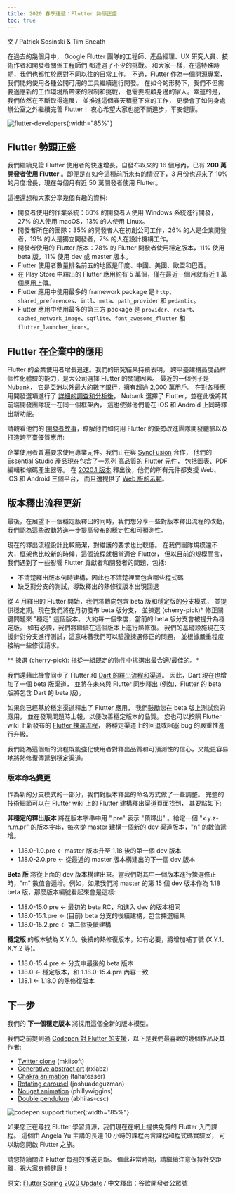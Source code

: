 ```yaml
---
title: 2020 春季速遞：Flutter 勢頭正盛
toc: true
---
```


文 / Patrick Sosinski & Tim Sneath

在過去的幾個月中，
Google Flutter 團隊的工程師、產品經理、UX 研究人員、技術作者和開發者關係工程師們
都遭遇了不少的挑戰。
和大家一樣，在這特殊時期，我們也都忙於應對不同以往的日常工作。
不過，Flutter 作為一個開源專案，我們能夠使用各種公開可用的工具繼續進行開發。
在如今的形勢下，我們不但需要適應新的工作環境所帶來的限制和挑戰，
也需要照顧身邊的家人。幸運的是，我們依然在不斷取得進展，
並推進這個春天積壓下來的工作，
更學會了如何身處辦公室之外繼續完善 Flutter！
衷心希望大家也能不斷進步，平安健康。

![flutter-developers](https://files.flutter-io.cn/posts/flutter-cn/2020/flutter-spring-2020-update/flutter-developers.png){:width="85%"}

## Flutter 勢頭正盛

我們繼續見證 Flutter 使用者的快速增長。自發布以來的 16 個月內，已有 **200 萬開發者使用 Flutter** 。即便是在如今這種前所未有的情況下，3 月份也迎來了 10% 的月度增長，現在每個月有近 50 萬開發者使用 Flutter。

這裡還想和大家分享幾個有趣的資料:

* 開發者使用的作業系統：60% 的開發者人使用 Windows 系統進行開發，27% 的人使用 macOS，13% 的人使用 Linux。
* 開發者所在的團隊：35% 的開發者人在初創公司工作，26% 的人是企業開發者，19% 的人是獨立開發者，7% 的人在設計機構工作。
* 開發者使用的 Flutter 版本：78% 的 Flutter 開發者使用穩定版本，11% 使用 beta 版，11% 使用 dev 或 master 版本。
* Flutter 使用者數量排名前五的地區是印度、中國、美國、歐盟和巴西。
* 在 Play Store 中釋出的 Flutter 應用約有 5 萬個，僅在最近一個月就有近 1 萬個應用上傳。
* Flutter 應用中使用最多的 framework package 是 `http`、`shared_preferences`、`intl`、`meta`、`path_provider` 和 `pedantic`。
* Flutter 應用中使用最多的第三方 package 是 `provider`、`rxdart`、`cached_network_image`、`sqflite`、`font_awesome_flutter` 和 `flutter_launcher_icons`。

## Flutter 在企業中的應用

Flutter 的企業使用者增長迅速。我們的研究結果持續表明，
跨平臺建構高度品牌個性化體驗的能力，是大公司選擇 Flutter 的關鍵因素。
最近的一個例子是 [Nubank](https://nubank.com.br/en/)，
它是亞洲以外最大的數字銀行，擁有超過 2,000 萬用戶。
在對各種應用開發選項進行了 
[詳細的調查和分析後](https://cdn.nubank.com.br/mobile/taskforce/nubank-mobile-architecture-task-force-mission-report.pdf)，
Nubank 選擇了 Flutter，並在此後將其前端開發團隊統一在同一個框架內，
這也使得他們能在 iOS 和 Android 上同時釋出新功能。

請觀看他們的 [開發者故事](https://www.bilibili.com/video/BV1zi4y1t77J/)，瞭解他們如何用 Flutter 的優勢改進團隊開發體驗以及打造跨平臺優質應用:

企業使用者普遍要求使用專業元件。我們正在與 [SyncFusion](https://www.syncfusion.com/) 合作，
他們的 Essential Studio 產品現在包含了一系列
[高品質的 Flutter 元件](https://www.syncfusion.com/flutter-widgets)，
包括圖表、PDF 編輯和條碼產生器等。
在 [2020.1 版本](https://www.businesswire.com/news/home/20200421005174/en/Syncfusion-Introduces-New-Flutter-Widgets-Web-Compatibility)
釋出後，他們的所有元件都支援 Web、iOS 和 Android 三個平台，
而且還提供了 [Web 版的示範](https://flutter.syncfusion.com/#/)。

## 版本釋出流程更新

最後，在展望下一個穩定版釋出的同時，我們想分享一些對版本釋出流程的改動，
我們認為這些改動將進一步提高發布的穩定性和可預測性。

現在的釋出流程設計比較簡潔，對維護的要求也比較低。
在我們團隊規模還不大，框架也比較新的時候，這個流程就相當適合 Flutter，
但以目前的規模而言，我們遇到了一些影響 Flutter 貢獻者和開發者的問題，包括:

* 不清楚釋出版本何時建構，因此也不清楚裡面包含哪些程式碼
* 缺乏對分支的測試，導致釋出的熱修復版本出現回退

從 4 月釋出的 Flutter 開始，我們將轉向包含 beta 版和穩定版的分支模式，
並提供穩定期。現在我們將在月初發布 beta 版分支，
並揀選 (cherry-pick)* 修正關鍵問題來 "穩定" 這個版本。
大約每一個季度，當前的 beta 版分支會被提升為穩定版。
如有必要，我們將繼續在這個版本上進行熱修復。
我們的基礎設施現在支援針對分支進行測試，這意味著我們可以驗證揀選修正的問題，
並根據嚴重程度接納一些修復請求。

** 揀選 (cherry-pick): 指從一組既定的物件中挑選出最合適/最佳的。*

我們還藉此機會同步了 Flutter 和 [Dart 的釋出流程和渠道](https://dart.tw.gh.miniasp.com/get-dart#about-release-channels-and-version-strings)。
因此，Dart 現在也增加了一個 beta 版渠道，
並將在未來與 Flutter 同步釋出 
(例如，Flutter 的 beta 版將包含 Dart 的 beta 版)。

如果您已經基於穩定渠道釋出了 Flutter 應用，
我們鼓勵您在 beta 版上測試您的應用，
並在發現問題時上報，以便改善穩定版本的品質。
您也可以按照 Flutter wiki 上新發布的 [Flutter 揀選流程](https://github.com/flutter/flutter/wiki/Flutter-Cherrypick-Process)，
將穩定渠道上的回退或阻塞 bug 的嚴重性進行升級。

我們認為這個新的流程既能強化使用者對釋出品質和可預測性的信心，又能更容易地將熱修復傳遞到穩定渠道。

### 版本命名變更

作為新的分支模式的一部分，我們對版本釋出的命名方式做了一些調整。
完整的技術細節可以在 Flutter wiki 上的 Flutter 建構釋出渠道頁面找到，
其要點如下:

**非穩定的釋出版本** 將在版本字串中用 ".pre" 表示 "預釋出" 。給定一個 "x.y.z-n.m.pr" 的版本字串，每次從 master 建構一個新的 dev 渠道版本，"n" 的數值遞增。

* 1.18.0-1.0.pre <- master 版本升至 1.18 後的第一個 dev 版本
* 1.18.0-2.0.pre <- 從最近的 master 版本構建出的下一個 dev 版本

**Beta 版** 將從上面的 dev 版本構建出來。當我們對其中一個版本進行揀選修正時，"m" 數值會遞增。例如，如果我們將 master 的第 15 個 dev 版本作為 1.18 beta 版，那麼版本編號看起來會是這樣:

* 1.18.0-15.0.pre <- 最初的 beta RC，和進入 dev 的版本相同
* 1.18.0-15.1.pre <- (目前) beta 分支的後續建構，包含揀選結果
* 1.18.0-15.2.pre <- 第二個後續建構

**穩定版** 的版本號為 X.Y.0。後續的熱修復版本，如有必要，將增加補丁號 (X.Y.1、X.Y.2 等)。

* 1.18.0-15.4.pre <- 分支中最後的 beta 版本
* 1.18.0 <- 穩定版本，和 1.18.0-15.4.pre 內容一致
* 1.18.1 <- 1.18.0 的熱修復版本

## 下一步

我們的 **下一個穩定版本** 將採用這個全新的版本模型。

我們之前提到過 [Codepen 對 Flutter 的支援](https://flutter.cn/posts/announcing-codepen-support-for-flutter)，以下是我們最喜歡的幾個作品及其作者:

* [Twitter clone](https://codepen.io/mkiisoft/pen/KKdgdad) (mkiisoft)
* [Generative abstract art](https://codepen.io/rx-labz/pen/WNQoNem) (rxlabz)
* [Chakra animation](https://codepen.io/tahatesser/pen/GRpqbRY) (tahatesser)
* [Rotating carousel](https://codepen.io/joshuadeguzman/pen/jObrzJB) (joshuadeguzman)
* [Nougat animation](https://codepen.io/phillywiggins/pen/gOaPNPY) (phillywiggins)
* [Double pendulum](https://codepen.io/abhilas-csc/pen/qBOZKPj) (abhilas-csc)
 
![codepen support flutter](https://files.flutter-io.cn/posts/flutter-cn/2020/flutter-spring-2020-update/codepen-plus-flutter.png){:width="85%"}

如果您正在尋找 Flutter 學習資源，我們現在在網上提供免費的 Flutter 入門課程。
這個由 Angela Yu 主講的長達 10 小時的課程內含課程和程式碼實驗室，
可以助您開啟 Flutter 之旅。

請您持續關注 Flutter 每週的推送更新。
值此非常時期，請繼續注意保持社交距離，祝大家身體健康！

原文: [Flutter Spring 2020 Update](https://medium.com/flutter/flutter-spring-2020-update-f723d898d7af) /
中文釋出：谷歌開發者公眾號